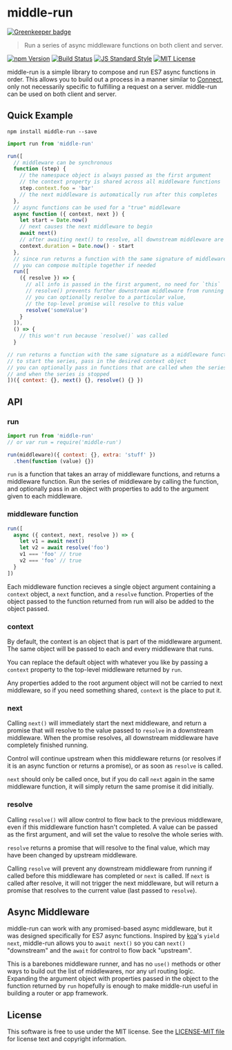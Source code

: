# middle-run

[![Greenkeeper badge](https://badges.greenkeeper.io/vanwagonet/middle-run.svg)](https://greenkeeper.io/)

> Run a series of async middleware functions on both client and server.

[![npm Version][npm-image]][npm]
[![Build Status][build-image]][build]
[![JS Standard Style][style-image]][style]
[![MIT License][license-image]][LICENSE]

middle-run is a simple library to compose and run ES7 async functions in order. This allows you to build out a process in a manner similar to [Connect][connect], only not necessarily specific to fulfilling a request on a server. middle-run can be used on both client and server.


Quick Example
-------------

`npm install middle-run --save`

```js
import run from 'middle-run'

run([
  // middleware can be synchronous
  function (step) {
    // the namespace object is always passed as the first argument
    // the context property is shared across all middleware functions
    step.context.foo = 'bar'
    // the next middleware is automatically run after this completes
  },
  // async functions can be used for a "true" middleware
  async function ({ context, next }) {
    let start = Date.now()
    // next causes the next middleware to begin
    await next()
    // after awaiting next() to resolve, all downstream middleware are done
    context.duration = Date.now() - start
  },
  // since run returns a function with the same signature of middleware
  // you can compose multiple together if needed
  run([
    ({ resolve }) => {
      // all info is passed in the first argument, no need for `this`
      // resolve() prevents further downstream middleware from running
      // you can optionally resolve to a particular value,
      // the top-level promise will resolve to this value
      resolve('someValue')
    }
  ]),
  () => {
    // this won't run because `resolve()` was called
  }

// run returns a function with the same signature as a middleware function
// to start the series, pass in the desired context object
// you can optionally pass in functions that are called when the series completes
// and when the series is stopped
])({ context: {}, next() {}, resolve() {} })
```


API
---

### run

```js
import run from 'middle-run'
// or var run = require('middle-run')

run(middleware)({ context: {}, extra: 'stuff' })
  .then(function (value) {})
```

`run` is a function that takes an array of middleware functions, and returns a middleware function. Run the series of middleware by calling the function, and optionally pass in an object with properties to add to the argument given to each middleware.

### middleware function

```js
run([
  async ({ context, next, resolve }) => {
    let v1 = await next()
    let v2 = await resolve('foo')
    v1 === 'foo' // true
    v2 === 'foo' // true
  }
])
```

Each middleware function recieves a single object argument containing a `context` object, a `next` function, and a `resolve` function. Properties of the object passed to the function returned from run will also be added to the object passed.

### context

By default, the context is an object that is part of the middleware argument. The same object will be passed to each and every middleware that runs.

You can replace the default object with whatever you like by passing a `context` property to the top-level middleware returned by `run`.

Any properties added to the root argument object will not be carried to next middleware, so if you need something shared, `context` is the place to put it.

### next

Calling `next()` will immediately start the next middleware, and return a promise that will resolve to the value passed to `resolve` in a downstream middleware. When the promise resolves, all downstream middleware have completely finished running.

Control will continue upstream when this middleware returns (or resolves if it is an async function or returns a promise), or as soon as `resolve` is called.

`next` should only be called once, but if you do call `next` again in the same middleware function, it will simply return the same promise it did initially.

### resolve

Calling `resolve()` will allow control to flow back to the previous middleware, even if this middleware function hasn't completed. A value can be passed as the first argument, and will set the value to resolve the whole series with.

`resolve` returns a promise that will resolve to the final value, which may have been changed by upstream middleware.

Calling `resolve` will prevent any downstream middleware from running if called before this middleware has completed or `next` is called. If `next` is called after resolve, it will not trigger the next middleware, but will return a promise that resolves to the current value (last passed to `resolve`).


Async Middleware
----------------

middle-run can work with any promised-based async middleware, but it was designed specifically for ES7 async functions. Inspired by [koa][koa]'s `yield next`, middle-run allows you to `await next()` so you can `next()` "downstream" and the `await` for control to flow back "upstream".

This is a barebones middleware runner, and has no `use()` methods or other ways to build out the list of middlewares, nor any url routing logic. Expanding the argument object with properties passed in the object to the function returned by `run` hopefully is enough to make middle-run useful in building a router or app framework.


License
-------

This software is free to use under the MIT license. See the [LICENSE-MIT file][LICENSE] for license text and copyright information.


[npm]: https://www.npmjs.org/package/middle-run
[npm-image]: https://img.shields.io/npm/v/middle-run.svg
[build]: https://travis-ci.org/vanwagonet/middle-run
[build-image]: https://img.shields.io/travis/vanwagonet/middle-run.svg
[style]: https://github.com/feross/standard
[style-image]: https://img.shields.io/badge/code%20style-standard-brightgreen.svg
[license-image]: https://img.shields.io/npm/l/middle-run.svg
[connect]: https://github.com/senchalabs/connect
[koa]: http://koajs.com
[LICENSE]: https://github.com/vanwagonet/middle-run/blob/master/LICENSE-MIT
